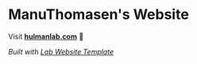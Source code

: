 
# ManuThomasen's Website

Visit **[hulmanlab.com](http://hulmanlab.com)** 🚀

_Built with [Lab Website Template](https://greene-lab.gitbook.io/lab-website-template-docs)_

